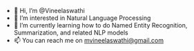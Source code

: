 - 👋 Hi, I’m @Vineelaswathi
- 👀 I’m interested in Natural Language Processing
- 🌱 I’m currently learning how to do Named Entity Recognition, Summarization, and related NLP models
- 📫 You can reach me on mvineelaswathi@gmail.com


